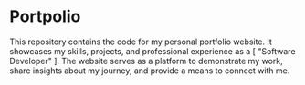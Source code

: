# Portpolio
This repository contains the code for my personal portfolio website. It showcases my skills, projects, and professional experience as a [ "Software Developer" ]. The website serves as a platform to demonstrate my work, share insights about my journey, and provide a means to connect with me.
